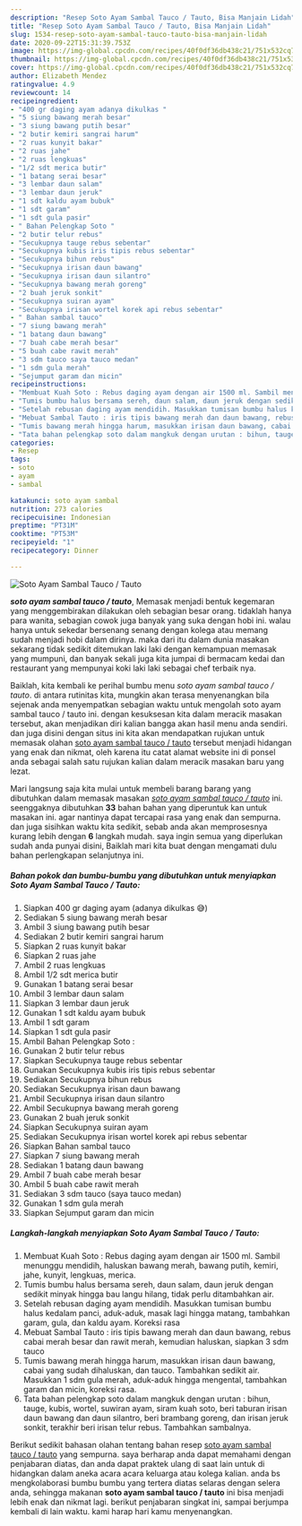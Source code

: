 ```yaml
---
description: "Resep Soto Ayam Sambal Tauco / Tauto, Bisa Manjain Lidah"
title: "Resep Soto Ayam Sambal Tauco / Tauto, Bisa Manjain Lidah"
slug: 1534-resep-soto-ayam-sambal-tauco-tauto-bisa-manjain-lidah
date: 2020-09-22T15:31:39.753Z
image: https://img-global.cpcdn.com/recipes/40f0df36db438c21/751x532cq70/soto-ayam-sambal-tauco-tauto-foto-resep-utama.jpg
thumbnail: https://img-global.cpcdn.com/recipes/40f0df36db438c21/751x532cq70/soto-ayam-sambal-tauco-tauto-foto-resep-utama.jpg
cover: https://img-global.cpcdn.com/recipes/40f0df36db438c21/751x532cq70/soto-ayam-sambal-tauco-tauto-foto-resep-utama.jpg
author: Elizabeth Mendez
ratingvalue: 4.9
reviewcount: 14
recipeingredient:
- "400 gr daging ayam adanya dikulkas "
- "5 siung bawang merah besar"
- "3 siung bawang putih besar"
- "2 butir kemiri sangrai harum"
- "2 ruas kunyit bakar"
- "2 ruas jahe"
- "2 ruas lengkuas"
- "1/2 sdt merica butir"
- "1 batang serai besar"
- "3 lembar daun salam"
- "3 lembar daun jeruk"
- "1 sdt kaldu ayam bubuk"
- "1 sdt garam"
- "1 sdt gula pasir"
- " Bahan Pelengkap Soto "
- "2 butir telur rebus"
- "Secukupnya tauge rebus sebentar"
- "Secukupnya kubis iris tipis rebus sebentar"
- "Secukupnya bihun rebus"
- "Secukupnya irisan daun bawang"
- "Secukupnya irisan daun silantro"
- "Secukupnya bawang merah goreng"
- "2 buah jeruk sonkit"
- "Secukupnya suiran ayam"
- "Secukupnya irisan wortel korek api rebus sebentar"
- " Bahan sambal tauco"
- "7 siung bawang merah"
- "1 batang daun bawang"
- "7 buah cabe merah besar"
- "5 buah cabe rawit merah"
- "3 sdm tauco saya tauco medan"
- "1 sdm gula merah"
- "Sejumput garam dan micin"
recipeinstructions:
- "Membuat Kuah Soto : Rebus daging ayam dengan air 1500 ml. Sambil menunggu mendidih, haluskan bawang merah, bawang putih, kemiri, jahe, kunyit, lengkuas, merica."
- "Tumis bumbu halus bersama sereh, daun salam, daun jeruk dengan sedikit minyak hingga bau langu hilang, tidak perlu ditambahkan air."
- "Setelah rebusan daging ayam mendidih. Masukkan tumisan bumbu halus kedalam panci, aduk-aduk, masak lagi hingga matang, tambahkan garam, gula, dan kaldu ayam. Koreksi rasa"
- "Mebuat Sambal Tauto : iris tipis bawang merah dan daun bawang, rebus cabai merah besar dan rawit merah, kemudian haluskan, siapkan 3 sdm tauco"
- "Tumis bawang merah hingga harum, masukkan irisan daun bawang, cabai yang sudah dihaluskan, dan tauco. Tambahkan sedikit air. Masukkan 1 sdm gula merah, aduk-aduk hingga mengental, tambahkan garam dan micin, koreksi rasa."
- "Tata bahan pelengkap soto dalam mangkuk dengan urutan : bihun, tauge, kubis, wortel, suwiran ayam, siram kuah soto, beri taburan irisan daun bawang dan daun silantro, beri brambang goreng, dan irisan jeruk sonkit, terakhir beri irisan telur rebus. Tambahkan sambalnya."
categories:
- Resep
tags:
- soto
- ayam
- sambal

katakunci: soto ayam sambal 
nutrition: 273 calories
recipecuisine: Indonesian
preptime: "PT31M"
cooktime: "PT53M"
recipeyield: "1"
recipecategory: Dinner

---
```



![Soto Ayam Sambal Tauco / Tauto](https://img-global.cpcdn.com/recipes/40f0df36db438c21/751x532cq70/soto-ayam-sambal-tauco-tauto-foto-resep-utama.jpg)

<b><i>soto ayam sambal tauco / tauto</i></b>, Memasak menjadi bentuk kegemaran yang menggembirakan dilakukan oleh sebagian besar orang. tidaklah hanya para wanita, sebagian cowok juga banyak yang suka dengan hobi ini. walau hanya untuk sekedar bersenang senang dengan kolega atau memang sudah menjadi hobi dalam dirinya. maka dari itu dalam dunia masakan sekarang tidak sedikit ditemukan laki laki dengan kemampuan memasak yang mumpuni, dan banyak sekali juga kita jumpai di bermacam kedai dan restaurant yang mempunyai koki laki laki sebagai chef terbaik nya.



Baiklah, kita kembali ke perihal bumbu menu <i>soto ayam sambal tauco / tauto</i>. di antara rutinitas kita, mungkin akan terasa menyenangkan bila sejenak anda menyempatkan sebagian waktu untuk mengolah soto ayam sambal tauco / tauto ini. dengan kesuksesan kita dalam meracik masakan tersebut, akan menjadikan diri kalian bangga akan hasil menu anda sendiri. dan juga disini dengan situs ini kita akan mendapatkan rujukan untuk memasak olahan <u>soto ayam sambal tauco / tauto</u> tersebut menjadi hidangan yang enak dan nikmat, oleh karena itu catat alamat website ini di ponsel anda sebagai salah satu rujukan kalian dalam meracik masakan baru yang lezat.


Mari langsung saja kita mulai untuk membeli barang barang yang dibutuhkan dalam memasak masakan <u><i>soto ayam sambal tauco / tauto</i></u> ini. seenggaknya dibutuhkan <b>33</b> bahan bahan yang diperuntuk kan untuk masakan ini. agar nantinya dapat tercapai rasa yang enak dan sempurna. dan juga sisihkan waktu kita sedikit, sebab anda akan memprosesnya kurang lebih dengan <b>6</b> langkah mudah. saya ingin semua yang diperlukan sudah anda punyai disini, Baiklah mari kita buat dengan mengamati dulu bahan perlengkapan selanjutnya ini.

<!--inarticleads1-->

##### Bahan pokok dan bumbu-bumbu yang dibutuhkan untuk menyiapkan Soto Ayam Sambal Tauco / Tauto:

1. Siapkan 400 gr daging ayam (adanya dikulkas 😅)
1. Sediakan 5 siung bawang merah besar
1. Ambil 3 siung bawang putih besar
1. Sediakan 2 butir kemiri sangrai harum
1. Siapkan 2 ruas kunyit bakar
1. Siapkan 2 ruas jahe
1. Ambil 2 ruas lengkuas
1. Ambil 1/2 sdt merica butir
1. Gunakan 1 batang serai besar
1. Ambil 3 lembar daun salam
1. Siapkan 3 lembar daun jeruk
1. Gunakan 1 sdt kaldu ayam bubuk
1. Ambil 1 sdt garam
1. Siapkan 1 sdt gula pasir
1. Ambil  Bahan Pelengkap Soto :
1. Gunakan 2 butir telur rebus
1. Siapkan Secukupnya tauge rebus sebentar
1. Gunakan Secukupnya kubis iris tipis rebus sebentar
1. Sediakan Secukupnya bihun rebus
1. Sediakan Secukupnya irisan daun bawang
1. Ambil Secukupnya irisan daun silantro
1. Ambil Secukupnya bawang merah goreng
1. Gunakan 2 buah jeruk sonkit
1. Siapkan Secukupnya suiran ayam
1. Sediakan Secukupnya irisan wortel korek api rebus sebentar
1. Siapkan  Bahan sambal tauco
1. Siapkan 7 siung bawang merah
1. Sediakan 1 batang daun bawang
1. Ambil 7 buah cabe merah besar
1. Ambil 5 buah cabe rawit merah
1. Sediakan 3 sdm tauco (saya tauco medan)
1. Gunakan 1 sdm gula merah
1. Siapkan Sejumput garam dan micin




<!--inarticleads2-->

##### Langkah-langkah menyiapkan Soto Ayam Sambal Tauco / Tauto:

1. Membuat Kuah Soto : Rebus daging ayam dengan air 1500 ml. Sambil menunggu mendidih, haluskan bawang merah, bawang putih, kemiri, jahe, kunyit, lengkuas, merica.
1. Tumis bumbu halus bersama sereh, daun salam, daun jeruk dengan sedikit minyak hingga bau langu hilang, tidak perlu ditambahkan air.
1. Setelah rebusan daging ayam mendidih. Masukkan tumisan bumbu halus kedalam panci, aduk-aduk, masak lagi hingga matang, tambahkan garam, gula, dan kaldu ayam. Koreksi rasa
1. Mebuat Sambal Tauto : iris tipis bawang merah dan daun bawang, rebus cabai merah besar dan rawit merah, kemudian haluskan, siapkan 3 sdm tauco
1. Tumis bawang merah hingga harum, masukkan irisan daun bawang, cabai yang sudah dihaluskan, dan tauco. Tambahkan sedikit air. Masukkan 1 sdm gula merah, aduk-aduk hingga mengental, tambahkan garam dan micin, koreksi rasa.
1. Tata bahan pelengkap soto dalam mangkuk dengan urutan : bihun, tauge, kubis, wortel, suwiran ayam, siram kuah soto, beri taburan irisan daun bawang dan daun silantro, beri brambang goreng, dan irisan jeruk sonkit, terakhir beri irisan telur rebus. Tambahkan sambalnya.




Berikut sedikit bahasan olahan tentang bahan resep <u>soto ayam sambal tauco / tauto</u> yang sempurna. saya berharap anda dapat memahami dengan penjabaran diatas, dan anda dapat praktek ulang di saat lain untuk di hidangkan dalam aneka acara acara keluarga atau kolega kalian. anda bs mengkolaborasi bumbu bumbu yang tertera diatas selaras dengan selera anda, sehingga makanan <b>soto ayam sambal tauco / tauto</b> ini bisa menjadi lebih enak dan nikmat lagi. berikut penjabaran singkat ini, sampai berjumpa kembali di lain waktu. kami harap hari kamu menyenangkan.
